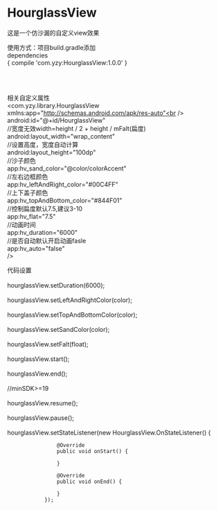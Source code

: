 # HourglassView
这是一个仿沙漏的自定义view效果<br />

使用方式：项目build.gradle添加<br />
       dependencies <br />
       {
             compile 'com.yzy:HourglassView:1.0.0'
       }

<br />
<br />

相关自定义属性<br />
      <com.yzy.library.HourglassView<br />
           xmlns:app="http://schemas.android.com/apk/res-auto"<br />
           android:id="@+id/HourglassView"<br />
           //宽度无效width=height / 2 + height / mFalt(扁度)<br />
           android:layout_width="wrap_content"<br />
           //设置高度，宽度自动计算<br />
           android:layout_height="100dp"<br />
           //沙子颜色<br />
           app:hv_sand_color="@color/colorAccent"<br />
           //左右边框颜色<br />
           app:hv_leftAndRight_color="#00C4FF"<br />
           //上下盖子颜色<br />
           app:hv_topAndBottom_color="#844F01"<br />
           //控制扁度默认7.5,建议3-10<br />
           app:hv_flat="7.5"<br />
           //动画时间<br />
           app:hv_duration="6000"<br />
           //是否自动默认开启动画fasle<br />
           app:hv_auto="false"<br />
            /><br />

代码设置<br />
<br />
                hourglassView.setDuration(6000);<br />
<br />
                hourglassView.setLeftAndRightColor(color);<br />
<br />
                hourglassView.setTopAndBottomColor(color);<br />
<br />
                hourglassView.setSandColor(color);<br />
<br />
                hourglassView.setFalt(float);<br />
<br />
                hourglassView.start();<br />
<br />
                hourglassView.end();<br />
<br />
                //minSDK>=19<br />
<br />
                hourglassView.resume();<br />
<br />
                hourglassView.pause();<br />
<br />
                hourglassView.setStateListener(new HourglassView.OnStateListener() {<br />

                    @Override
                    public void onStart() {

                    }

                    @Override
                    public void onEnd() {

                    }
                });